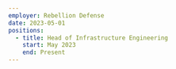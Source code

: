 ```yaml
---
employer: Rebellion Defense
date: 2023-05-01
positions:
  - title: Head of Infrastructure Engineering
    start: May 2023
    end: Present
---
```

